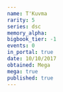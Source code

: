 ```yaml
---
name: T'Kuvma
rarity: 5
series: dsc
memory_alpha:
bigbook_tier: -1
events: 0
in_portal: true
date: 10/10/2017
obtained: Mega
mega: true
published: true
---
```



